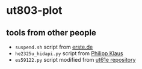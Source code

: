 # ut803-plot

## tools from other people
 - `suspend.sh` script from [erste.de](http://erste.de/UT61/index.html)
 - `he2325u_hidapi.py` script from [Philipp Klaus](https://github.com/pklaus/ut61e_python)
 - `es59122.py` script modified from [ut61e repository](https://github.com/pklaus/ut61e_python)
